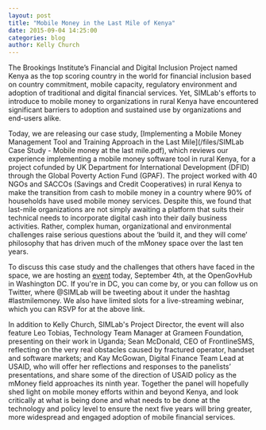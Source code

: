 ```yaml
---
layout: post
title: "Mobile Money in the Last Mile of Kenya"
date: 2015-09-04 14:25:00
categories: blog
author: Kelly Church
---
```

The Brookings Institute’s Financial and Digital Inclusion Project named Kenya as the top scoring country in the world for financial inclusion based on country commitment, mobile capacity, regulatory environment and adoption of traditional and digital financial services. Yet, SIMLab's efforts to introduce to mobile money to organizations in rural Kenya have encountered significant barriers to adoption and sustained use by organizations and end-users alike.

Today, we are releasing our case study, [Implementing a Mobile Money Management Tool and Training Approach in the Last Mile](/files/SIMLab Case Study - Mobile money at the last mile.pdf), which reviews our experience implementing a mobile money software tool in rural Kenya, for a project cofunded by UK Department for International Development (DFID) through the Global Poverty Action Fund (GPAF). The project worked with 40 NGOs and SACCOs (Savings and Credit Cooperatives) in rural Kenya to make the transition from cash to mobile money in a country where 90% of households have used mobile money services. Despite this, we found that last-mile organizations are not simply awaiting a platform that suits their technical needs to incorporate digital cash into their daily business activities. Rather, complex human, organizational and environmental challenges raise serious questions about the ‘build it, and they will come’ philosophy that has driven much of the mMoney space over the last ten years.

To discuss this case study and the challenges that others have faced in the space, we are hosting an [event](http://www.eventbrite.com/e/introducing-mobile-money-to-organizations-in-the-last-mile-in-kenya-tickets-18356055456) today, September 4th, at the OpenGovHub in Washington DC. If you're in DC, you can come by, or you can follow us on Twitter, where @SIMLab will be tweeting about it under the hashtag #lastmilemoney. We also have limited slots for a live-streaming webinar, which you can RSVP for at the above link.

In addition to Kelly Church, SIMLab's Project Director, the event will also feature Leo Tobias, Technology Team Manager at Grameen Foundation, presenting on their work in Uganda; Sean McDonald, CEO of FrontlineSMS, reflecting on the very real obstacles caused by fractured operator, handset and software markets; and Kay McGowan, Digital Finance Team Lead at USAID, who will offer her reflections and responses to the panelists’ presentations, and share some of the direction of USAID policy as the mMoney field approaches its ninth year. Together the panel will hopefully shed light on mobile money efforts within and beyond Kenya, and look critically at what is being done and what needs to be done at the technology and policy level to ensure the next five years will bring greater, more widespread and engaged adoption of mobile financial services.
